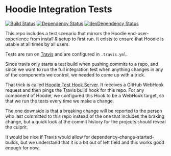 # Hoodie Integration Tests
[![Build Status](https://travis-ci.org/hoodiehq/hoodie-integration-test.svg)](https://travis-ci.org/hoodiehq/hoodie-integration-test)
[![Dependency Status](https://david-dm.org/hoodiehq/hoodie-integration-test.svg)](https://david-dm.org/hoodiehq/hoodie-integration-test)
[![devDependency Status](https://david-dm.org/hoodiehq/hoodie-integration-test/dev-status.svg)](https://david-dm.org/hoodiehq/hoodie-integration-test#info=devDependencies)

This repo includes a test scenario that mirrors the Hoodie end-user-experience from install & setup to first run. It exists to ensure that Hoodie is usable at all times by all users.

Tests are run on [Travis](https://travis-ci.org) and are configured in `.travis.yml`.

Since travis only starts a test build when pushing commits to a repo, and since we want to run the full integration test when anything changes in any of the components we control, we needed to come up with a trick.

That trick is called [Hoodie Test Hook Server](https://github.com/hoodiehq/hoodie-test-hook-server). It receives a GitHub WebHook request and then pings the Travis build hook for this repo. For any component of Hoodie, we configured this Hook to be a WebHook target, so that we run the tests every time we make a change.

The one downside is that a breaking change will be reported to the person who last committed to this repo instead of the one that includes the braking change, but a quick look at the commit history for the projects should reveal the culprit.

It would be nice if Travis would allow for dependency-change-started-builds, but we understand that it is a bit out of left field and this works good enough for now.


